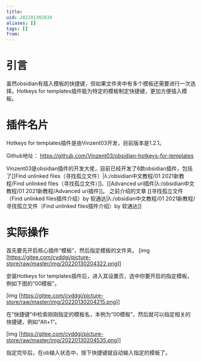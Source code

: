 ```yaml
---
title: 
uid: 202201302034
aliases: []
tags: []
from: 
---
```


# 引言
虽然obsidian有插入模板的快捷键，但如果文件夹中有多个模板还需要进行一次选择。Hotkeys for templates插件能为特定的模板制定快捷键，更加方便插入模板。


# 插件名片
Hotkeys for templates插件是由Vinzent03开发，目前版本是1.2.1。

Github地址： https://github.com/Vinzent03/obsidian-hotkeys-for-templates

Vinzent03是obsidian插件的开发大佬，目前已经开发了6款obsidian插件，包括了[[Find unlinked files（寻找孤立文件）|λ:/obsidian中文教程/01 2021新教程/Find unlinked files（寻找孤立文件）]]、[[Advanced uri插件|λ:/obsidian中文教程/01 2021新教程/Advanced uri插件]]。
之前介绍的文章
[[寻找孤立文件（Find unlinked files插件介绍）by 软通达|λ:/obsidian中文教程/01 2021新教程/寻找孤立文件（Find unlinked files插件介绍）by 软通达]]

# 实际操作
首先要先开启核心插件“模板”，然后指定模板的文件夹。
[img [https://gitee.com/cyddgi/picture-store/raw/master/img/20220130204322.png]]


安装Hotkeys for templates插件后，进入其设置页，选中你要开启的指定模板，例如下图的“00模板”。

[img [https://gitee.com/cyddgi/picture-store/raw/master/img/20220130204215.png]]

在“快捷键”中检索刚刚指定的模板名，本例为“00模板”，然后就可以指定相关的快捷键，例如“Alt+1”。

[img [https://gitee.com/cyddgi/picture-store/raw/master/img/20220130204535.png]]

指定完毕后，在ob输入状态中，按下快捷键就自动输入指定的模板了。